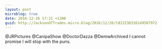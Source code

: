 ```yaml
---
layout: post
microblog: true
date: 2016-12-26 17:21 +1300
guid: http://JacksonOfTrades.micro.blog/2016/12/26/t813238316149587972.html
---
```

@JRPictures @CanipaShow @DoctorDazza @DemwArchived I cannot promise I will stop with the puns.
